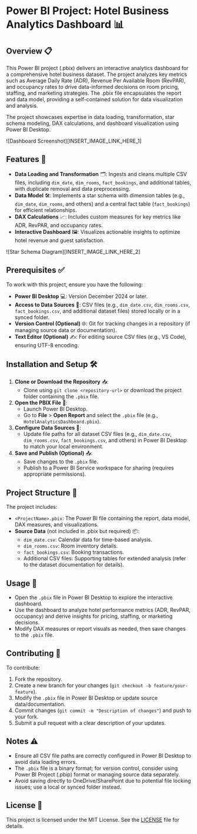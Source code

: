 # Power BI Project: Hotel Business Analytics Dashboard 📊

## Overview 📋
This Power BI project (.pbix) delivers an interactive analytics dashboard for a comprehensive hotel business dataset. The project analyzes key metrics such as Average Daily Rate (ADR), Revenue Per Available Room (RevPAR), and occupancy rates to drive data-informed decisions on room pricing, staffing, and marketing strategies. The .pbix file encapsulates the report and data model, providing a self-contained solution for data visualization and analysis.

The project showcases expertise in data loading, transformation, star schema modeling, DAX calculations, and dashboard visualization using Power BI Desktop.

![Dashboard Screenshot][INSERT_IMAGE_LINK_HERE_1]

## Features 🚀
- **Data Loading and Transformation** 🗂️: Ingests and cleans multiple CSV files, including `dim_date`, `dim_rooms`, `fact_bookings`, and additional tables, with duplicate removal and data preprocessing.
- **Data Model** 🛠️: Implements a star schema with dimension tables (e.g., `dim_date`, `dim_rooms`, and others) and a central fact table (`fact_bookings`) for efficient relationships.
- **DAX Calculations** 📈: Includes custom measures for key metrics like ADR, RevPAR, and occupancy rates.
- **Interactive Dashboard** 🖼️: Visualizes actionable insights to optimize hotel revenue and guest satisfaction.

![Star Schema Diagram][INSERT_IMAGE_LINK_HERE_2]

## Prerequisites ✅
To work with this project, ensure you have the following:
- **Power BI Desktop** 💻: Version December 2024 or later.
- **Access to Data Sources** 📂: CSV files (e.g., `dim_date.csv`, `dim_rooms.csv`, `fact_bookings.csv`, and additional dataset files) stored locally or in a synced folder.
- **Version Control (Optional)** 🌐: Git for tracking changes in a repository (if managing source data or documentation).
- **Text Editor (Optional)** ✍️: For editing source CSV files (e.g., VS Code), ensuring UTF-8 encoding.

## Installation and Setup 🛠️
1. **Clone or Download the Repository** 📥:
   - Clone using `git clone <repository-url>` or download the project folder containing the `.pbix` file.
2. **Open the PBIX File** 📄:
   - Launch Power BI Desktop.
   - Go to **File** > **Open Report** and select the `.pbix` file (e.g., `HotelAnalyticsDashboard.pbix`).
3. **Configure Data Sources** 🔗:
   - Update file paths for all dataset CSV files (e.g., `dim_date.csv`, `dim_rooms.csv`, `fact_bookings.csv`, and others) in Power BI Desktop to match your local environment.
4. **Save and Publish (Optional)** 📤:
   - Save changes to the `.pbix` file.
   - Publish to a Power BI Service workspace for sharing (requires appropriate permissions).

## Project Structure 📁
The project includes:
- `<ProjectName>.pbix`: The Power BI file containing the report, data model, DAX measures, and visualizations.
- **Source Data** (not included in .pbix but required) 📦:
  - `dim_date.csv`: Calendar data for time-based analysis.
  - `dim_rooms.csv`: Room inventory details.
  - `fact_bookings.csv`: Booking transactions.
  - Additional CSV files: Supporting tables for extended analysis (refer to the dataset documentation for details).

## Usage 🎯
- Open the `.pbix` file in Power BI Desktop to explore the interactive dashboard.
- Use the dashboard to analyze hotel performance metrics (ADR, RevPAR, occupancy) and derive insights for pricing, staffing, or marketing decisions.
- Modify DAX measures or report visuals as needed, then save changes to the `.pbix` file.

## Contributing 🤝
To contribute:
1. Fork the repository.
2. Create a new branch for your changes (`git checkout -b feature/your-feature`).
3. Modify the `.pbix` file in Power BI Desktop or update source data/documentation.
4. Commit changes (`git commit -m "Description of changes"`) and push to your fork.
5. Submit a pull request with a clear description of your updates.

## Notes ⚠️
- Ensure all CSV file paths are correctly configured in Power BI Desktop to avoid data loading errors.
- The `.pbix` file is a binary format; for version control, consider using Power BI Project (.pbip) format or managing source data separately.
- Avoid saving directly to OneDrive/SharePoint due to potential file locking issues; use a local or synced folder instead.

## License 📜
This project is licensed under the MIT License. See the [LICENSE](LICENSE) file for details.

